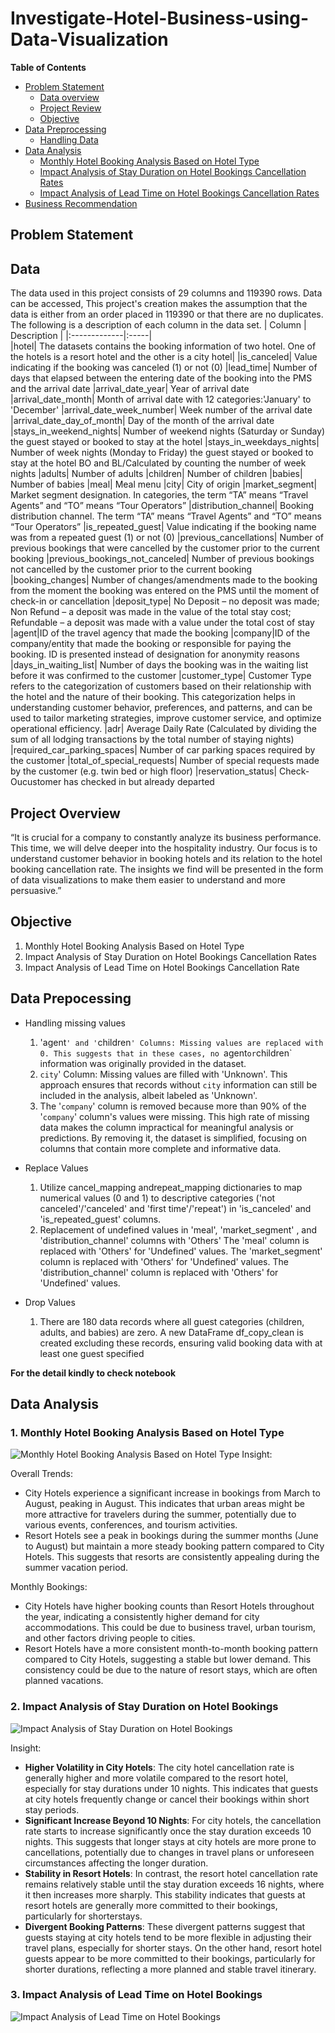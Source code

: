 # Investigate-Hotel-Business-using-Data-Visualization
**Table of Contents**
- [Problem Statement](#problem-statement)
    - [Data overview](#data)
    - [Project Review](#projectreview)
    - [Objective](#objective)
- [Data Preprocessing](#data-prepocessing)
    - [Handling Data](#stage-1-data-prepocessing)
- [Data Analysis](#data-analysis)
    - [Monthly Hotel Booking Analysis Based on Hotel Type](#1-monthly-hotel-booking-analysis-based-on-hotel-type)
    - [Impact Analysis of Stay Duration on Hotel Bookings Cancellation Rates](#2-impact-analysis-of-stay-duration-on-hotel-bookings-cancellation-rates)
    - [Impact Analysis of Lead Time on Hotel Bookings Cancellation Rates](#3-impact-analysis-of-lead-time-on-hotel-bookings-cancellation-rates)
- [Business Recommendation](#business-recomendation)

## Problem Statement 
## Data
The data used in this project consists of 29 columns and 119390 rows. Data can be accessed, This project's creation makes the assumption that the data is either from an order placed in 119390 or that there are no duplicates.  The following is a description of each column in the data set.
| Column        | Description |
|:-------------|:-----|   
|hotel|  The datasets contains the booking information of two hotel. One of the hotels is a resort hotel and the other is a city hotel|
|is_canceled|  Value indicating if the booking was canceled (1) or not (0)
|lead_time|  Number of days that elapsed between the entering date of the booking into the PMS and the arrival date
|arrival_date_year|  Year of arrival date
|arrival_date_month|  Month of arrival date with 12 categories:'January' to 'December'
|arrival_date_week_number|  Week number of the arrival date
|arrival_date_day_of_month|  Day of the month of the arrival date
|stays_in_weekend_nights|  Number of weekend nights (Saturday or Sunday) the guest stayed or booked to stay at the hotel
|stays_in_weekdays_nights|  Number of week nights (Monday to Friday) the guest stayed or booked to stay at the hotel BO and BL/Calculated by counting the number of week nights
|adults|  Number of adults
|children|  Number of children
|babies|  Number of babies
|meal|  Meal menu
|city|  City of origin
|market_segment|  Market segment designation. In categories, the term “TA” means “Travel Agents” and “TO” means “Tour Operators”
|distribution_channel|  Booking distribution channel. The term “TA” means “Travel Agents” and “TO” means “Tour Operators”
|is_repeated_guest|  Value indicating if the booking name was from a repeated guest (1) or not (0)
|previous_cancellations|  Number of previous bookings that were cancelled by the customer prior to the current booking
|previous_bookings_not_canceled|  Number of previous bookings not cancelled by the customer prior to the current booking
|booking_changes|  Number of changes/amendments made to the booking from the moment the booking was entered on the PMS until the moment of check-in or cancellation
|deposit_type|  No Deposit – no deposit was made; Non Refund – a deposit was made in the value of the total stay cost; Refundable – a deposit was made with a value under the total cost of stay
|agent|ID of the travel agency that made the booking
|company|ID of the company/entity that made the booking or responsible for paying the booking. ID is presented instead of designation for anonymity reasons
|days_in_waiting_list| Number of days the booking was in the waiting list before it was confirmed to the customer
|customer_type| Customer Type refers to the categorization of customers based on their relationship with the hotel and the nature of their booking. This categorization helps in understanding customer behavior, preferences, and patterns, and can be used to tailor marketing strategies, improve customer service, and optimize operational efficiency.
|adr| Average Daily Rate (Calculated by dividing the sum of all lodging transactions by the total number of staying nights)
|required_car_parking_spaces| Number of car parking spaces required by the customer
|total_of_special_requests| Number of special requests made by the customer (e.g. twin bed or high floor)
|reservation_status| Check-Oucustomer has checked in but already departed
<br>

## Project Overview
“It is crucial for a company to constantly analyze its business performance. This time, we will
delve deeper into the hospitality industry. Our focus is to understand customer behavior in
booking hotels and its relation to the hotel booking cancellation rate. The insights we find will be
presented in the form of data visualizations to make them easier to understand and more
persuasive.”

## Objective
1. Monthly Hotel Booking Analysis Based on Hotel Type
2. Impact Analysis of Stay Duration on Hotel Bookings Cancellation Rates
3. Impact Analysis of Lead Time on Hotel Bookings Cancellation Rate


## Data Prepocessing
- Handling missing values
    1. 'agent`' and '`children`' Columns: Missing values are replaced with 0. This suggests that in these cases, no
`agent` or `children` information was originally provided in the dataset.
    2. `city`' Column: Missing values are filled with 'Unknown'. This approach ensures that records without `city` information can still be included in the analysis, albeit labeled as 'Unknown'.
    3. The '`company`' column is removed because more than 90% of the '`company`' column's values were missing. This high rate of missing data makes the column impractical for meaningful analysis or predictions. By removing it, the dataset is simplified, focusing on columns that contain more complete and informative data.
- Replace Values
     1. Utilize cancel_mapping andrepeat_mapping dictionaries to map numerical values (0 and 1) to descriptive categories ('not canceled'/'canceled' and 'first time'/'repeat') in 'is_canceled' and 'is_repeated_guest' columns.
     2. Replacement of undefined values in 'meal', 'market_segment' , and 'distribution_channel' columns with 'Others'
The 'meal' column is replaced with 'Others' for 'Undefined' values. The 'market_segment' column is replaced with 'Others' for 'Undefined' values. The 'distribution_channel' column is replaced with 'Others' for 'Undefined' values.

- Drop Values
    1. There are 180 data records where all guest categories (children, adults, and babies) are zero. A new DataFrame df_copy_clean is created excluding these records, ensuring valid booking data with at least one guest specified 

**For the detail kindly to check notebook**

## Data Analysis
### 1. Monthly Hotel Booking Analysis Based on Hotel Type
![Monthly Hotel Booking Analysis Based on Hotel Type](https://github.com/Rikaelisabeth09/Investigate-Hotel-Business-using-Data-Visualization/blob/main/Monthly%20Hotel%20Booking%20Analysis%20Based%20On%20Hotel%20Type.png)
Insight:

Overall Trends:
- City Hotels experience a significant increase in bookings from March to August, peaking in August. This indicates that urban areas might be more attractive for travelers during the summer, potentially due to various events, conferences, and tourism activities.
- Resort Hotels see a peak in bookings during the summer months (June to August) but maintain a more steady booking pattern compared to City Hotels. This suggests that resorts are consistently appealing during the summer vacation period.

Monthly Bookings:
- City Hotels have higher booking counts than Resort Hotels throughout the year, indicating a consistently higher demand for city accommodations. This could be due to business travel, urban tourism, and other factors driving people to cities.
- Resort Hotels have a more consistent month-to-month booking pattern compared to City Hotels, suggesting a stable but lower demand. This consistency could be due to the nature of resort stays, which are often planned vacations.


### 2. Impact Analysis of Stay Duration on Hotel Bookings 
![Impact Analysis of Stay Duration on Hotel Bookings](https://github.com/Rikaelisabeth09/Investigate-Hotel-Business-using-Data-Visualization/blob/main/Impact%20Analysis%20of%20Stay%20Duration%20.png)

Insight:
- **Higher Volatility in City Hotels**: The city hotel cancellation rate is generally higher and more volatile compared to the resort hotel, especially for stay durations under 10 nights. This indicates that guests at city hotels frequently change or cancel their bookings within short stay periods.
- **Significant Increase Beyond 10 Nights**: For city hotels, the cancellation rate starts to increase significantly once the stay duration exceeds 10 nights. This suggests that longer stays at city hotels are more prone to cancellations, potentially due to changes in travel plans or unforeseen circumstances affecting the longer duration.
- **Stability in Resort Hotels**: In contrast, the resort hotel cancellation rate remains relatively stable until the stay duration exceeds 16 nights, where it then increases more sharply. This stability indicates that guests at resort hotels are generally more committed to their bookings, particularly for shorterstays.
- **Divergent Booking Patterns**: These divergent patterns suggest that guests staying at city hotels tend to be more flexible in adjusting their travel plans, especially for shorter stays. On the other hand, resort hotel guests appear to be more committed to their bookings, particularly for shorter durations, reflecting a more planned and stable travel itinerary.

### 3. Impact Analysis of Lead Time on Hotel Bookings 
![Impact Analysis of Lead Time on Hotel Bookings](https://github.com/Rikaelisabeth09/Investigate-Hotel-Business-using-Data-Visualization/blob/main//Impact%20Analysis%20Of%20Lead%20Time%20On%20Hotel%20Bookings%20Cancellation%20Rates.png)



